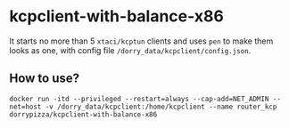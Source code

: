 # kcpclient-with-balance-x86
It starts no more than 5 `xtaci/kcptun` clients and uses `pen` to make them looks as one, with config file `/dorry_data/kcpclient/config.json`.

## How to use?
```
docker run -itd --privileged --restart=always --cap-add=NET_ADMIN --net=host -v /dorry_data/kcpclient:/home/kcpclient --name router_kcp dorrypizza/kcpclient-with-balance-x86
```